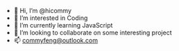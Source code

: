- 👋 Hi, I’m @hicommy
- 👀 I’m interested in Coding
- 🌱 I’m currently learning JavaScript
- 💞️ I’m looking to collaborate on some interesting project
- 📫 commyfeng@outlook.com

<!---
hicommy/hicommy is a ✨ special ✨ repository because its `README.md` (this file) appears on your GitHub profile.
You can click the Preview link to take a look at your changes.
--->
